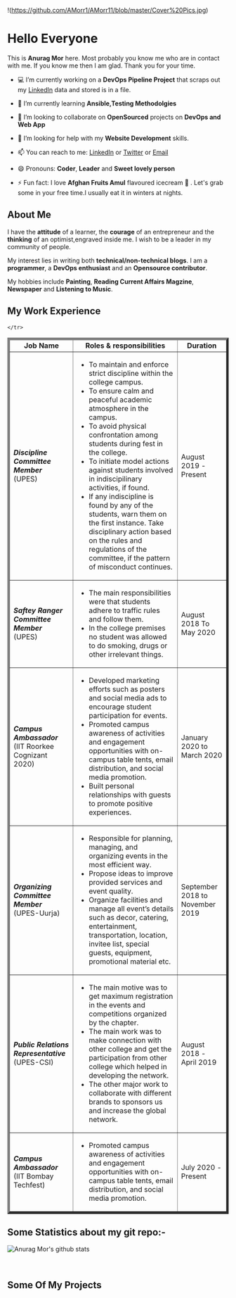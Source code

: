 !(https://github.com/AMorr1/AMorr11/blob/master/Cover%20Pics.jpg)
# Hello Everyone 
This is **Anurag Mor** here. Most probably you know me who are in contact with me. If you know me then I am glad. Thank you for your time.

- 💻 I’m currently working on a **DevOps Pipeline Project** that scraps out my <a href="https://www.linkedin.com/in/anurag-mor-355729155/">LinkedIn</a> data and stored is in a file.

- 📖 I’m currently learning **Ansible,Testing Methodolgies**

- 👯 I’m looking to collaborate on **OpenSourced** projects on **DevOps and Web App**

- 🤔 I’m looking for help with my **Website Development** skills.

- 📫 You can reach to me: <a href="https://www.linkedin.com/in/anurag-mor-355729155/">LinkedIn</a> or <a href="https://twitter.com/AnuragMor2">Twitter</a>  or <a href="mailto:anumor23456789@gmail.com">Email</a>

- 😄 Pronouns: **Coder**, **Leader** and **Sweet lovely person**

- ⚡ Fun fact: I love **Afghan Fruits Amul** flavoured icecream 🍨 . Let's grab some in your free time.I usually eat it in winters at nights.


## About Me

I have the **attitude** of a learner, the **courage** of an entrepreneur and the **thinking** of an optimist,engraved inside me. I wish to be a leader in my community of people.

My interest lies in writing both **technical/non-technical blogs**. I am a **programmer**, a **DevOps enthusiast** and an **Opensource contributor**. 

My hobbies include **Painting**, **Reading Current Affairs Magzine**, **Newspaper** and **Listening to Music**.

## My Work Experience

<table border='5'>
  <thead>
    <tr>
      <td>
        <center><strong>Job Name</strong></center>
      </td>
      <td>
        <center><strong>Roles & responsibilities </strong></center>
      </td>
      <td>
        <center><strong>Duration</strong></center>
      </td>
    </tr>
  </thead>
  <tbody>
    <tr>
      <td>
        <em><b>Discipline Committee Member</b></em><br />
        (UPES)
      </td>
      <td>
        <ul>
          <li>	To maintain and enforce strict discipline within the college campus.</li>
<li>To ensure calm and peaceful academic atmosphere in the campus. </li>
<li>To avoid physical confrontation among students during fest in the college.</li>
<li>To initiate model actions against students involved in indiscipilinary activities, if found.</li>
<li>If any indiscipline is found by any of the students, warn them on the first instance. Take disciplinary action based on the rules and regulations of the committee, if the pattern of misconduct continues.</li>
        </ul>
      </td>
      <td>
        August 2019 - Present
      </td>
    </tr>
    <tr>
      <td>
        <em><b>Saftey Ranger Committee Member</b></em><br />
        (UPES)
      </td>
      <td>
        <ul>
          <li>The main responsibilities were that students adhere to traffic rules and follow them.</li>
          <li>In the college premises no student was allowed to do smoking, drugs or other irrelevant things.</li>
        </ul>
      </td>
      <td>
        August 2018 To May 2020
      </td>
    </tr>
    <tr>
      <td>
        <em><b>Campus Ambassador</b></em><br />
        (IIT Roorkee Cognizant 2020)
      </td>
      <td>
        <ul>
          <li>Developed marketing efforts such as posters and social media ads to encourage student participation for events.</li>
<li>Promoted campus awareness of activities and engagement opportunities with on-campus table tents, email distribution, and social media promotion.</li>
<li>Built personal relationships with guests to promote positive experiences.</li>
        </ul>
      </td>
      <td>
        January 2020 to March 2020
      </td>
    </tr>
    <tr>
      <td>
        <em><b>Organizing Committee Member</b></em><br />
        (UPES-Uurja)
      </td>
      <td>
        <ul>
          <li>Responsible for planning, managing, and organizing events in the most efficient way.</li>
<li> Propose ideas to improve provided services and event quality.</li>
<li>Organize facilities and manage all event’s details such as decor, catering, entertainment, transportation, location, invitee list, special guests, equipment, promotional material etc.</li>
        </ul>
      </td>
      <td>
        September 2018 to November 2019
      </td>
    </tr>
    <tr>
      <td>
        <em><b>Public Relations Representative</b></em><br />
        (UPES-CSI)
      </td>
      <td>
        <ul>
          <li>The main motive was to get maximum registration in the events and competitions organized by the chapter.</li>
<li>The main work was to make connection with other college and get the participation from other college which helped in developing the network.</li>
<li>The other major work to collaborate with different brands to sponsors us and increase the global network.</li>
        </ul>
      </td>
      <td>
        August 2018 - April 2019
      </td>
    </tr>
    <tr>
      <td>
        <em><b>Campus Ambassador</b></em></em><br />
        (IIT Bombay Techfest)
      </td>
      <td>
        <ul>
          <li>Promoted campus awareness of activities and engagement opportunities with on-campus table tents, email distribution, and social media promotion. </li>
        </ul>
      </td>
      <td>
        July 2020 - Present
      </td>
    </tr>
    <tr>
      
    </tr>
  </tbody>
</table>

## Some Statistics about my git repo:-


![Anurag Mor's github stats](https://github-readme-stats.vercel.app/api?username=AMorr1&show_icons=true&line_height=30)<br>

<a href="https://sourcerer.io/amorr1"><img src="https://img.shields.io/badge/C++-21%20commits-blue.svg" alt=""></a>
<a href="https://sourcerer.io/amorr1"><img src="https://img.shields.io/badge/C-5%20commits-brown.svg" alt=""></a>
<a href="https://sourcerer.io/amorr1"><img src="https://img.shields.io/badge/Python-19%20commits-orange.svg" alt=""></a>
<a href="https://sourcerer.io/amorr1"><img src="https://img.shields.io/badge/HTML-86%20commits-green.svg" alt=""></a>
<a href="https://sourcerer.io/amorr1"><img src="https://img.shields.io/badge/Dart-3%20commits-red.svg" alt=""></a>
<a href="https://sourcerer.io/amorr1"><img src="https://img.shields.io/badge/CSS-78%20commits-purple.svg" alt=""></a>


## Some Of My Projects

<a href="https://github.com/AMorr1/Agribuzz">
</a>

<a href="https://github.com/AMorr1/Capstone">
</a>
&nbsp;&nbsp;&nbsp;&nbsp;&nbsp;&nbsp;&nbsp;&nbsp;&nbsp;&nbsp;&nbsp;&nbsp;&nbsp;&nbsp;
&nbsp;&nbsp;&nbsp;&nbsp;&nbsp;&nbsp;&nbsp;&nbsp;&nbsp;&nbsp;&nbsp;&nbsp;&nbsp;&nbsp;
&nbsp;&nbsp;&nbsp;&nbsp;&nbsp;&nbsp;&nbsp;&nbsp;&nbsp;&nbsp;&nbsp;&nbsp;&nbsp;&nbsp;
&nbsp;&nbsp;&nbsp;&nbsp;&nbsp;&nbsp;&nbsp;&nbsp;&nbsp;&nbsp;&nbsp;&nbsp;&nbsp;&nbsp;
&nbsp;&nbsp;&nbsp;&nbsp;&nbsp;&nbsp;&nbsp;&nbsp;&nbsp;&nbsp;&nbsp;&nbsp;&nbsp;&nbsp;
&nbsp;&nbsp;&nbsp;&nbsp;&nbsp;&nbsp;&nbsp;&nbsp;&nbsp;&nbsp;&nbsp;&nbsp;&nbsp;&nbsp;
&nbsp;&nbsp;&nbsp;&nbsp;&nbsp;&nbsp;&nbsp;&nbsp;&nbsp;&nbsp;&nbsp;&nbsp;&nbsp;&nbsp;

